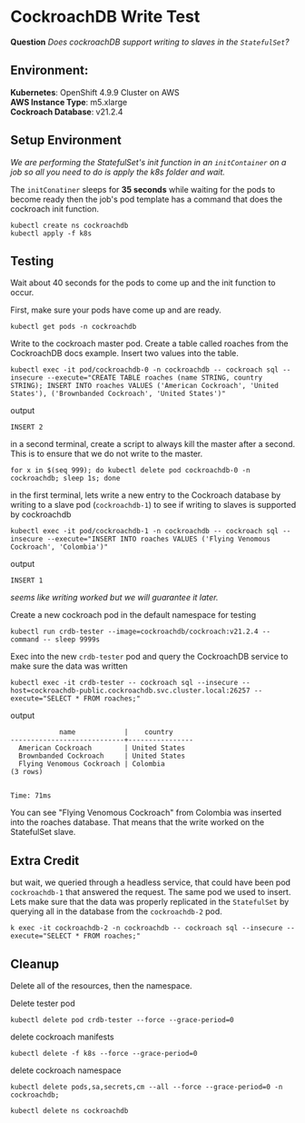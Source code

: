 # CockroachDB Write Test
**Question** _Does cockroachDB support writing to slaves in the `StatefulSet`?_

## Environment:
**Kubernetes**: OpenShift 4.9.9 Cluster on AWS  
**AWS Instance Type**: m5.xlarge   
**Cockroach Database**: v21.2.4

## Setup Environment
_We are performing the StatefulSet's init function in an `initContainer` on a job so all you need to do is apply the k8s folder and wait._

The `initConatiner` sleeps for **35 seconds** while waiting for the pods to become ready then the job's pod template has a command that does the cockroach init function.
```
kubectl create ns cockroachdb 
kubectl apply -f k8s
```

## Testing
Wait about 40 seconds for the pods to come up and the init function to occur.   

First, make sure your pods have come up and are ready.
```
kubectl get pods -n cockroachdb
```

Write to the cockroach master pod. Create a table called roaches from the CockroachDB docs example. Insert two values into the table.
```
kubectl exec -it pod/cockroachdb-0 -n cockroachdb -- cockroach sql --insecure --execute="CREATE TABLE roaches (name STRING, country STRING); INSERT INTO roaches VALUES ('American Cockroach', 'United States'), ('Brownbanded Cockroach', 'United States')"
```
output
```
INSERT 2
```
in a second terminal, create a script to always kill the master after a second. This is to ensure that we do not write to the master.
```
for x in $(seq 999); do kubectl delete pod cockroachdb-0 -n cockroachdb; sleep 1s; done
```

in the first terminal, lets write a new entry to the Cockroach database by writing to a slave pod (`cockroachdb-1`) to see if writing to slaves is supported by cockroachdb
```
kubectl exec -it pod/cockroachdb-1 -n cockroachdb -- cockroach sql --insecure --execute="INSERT INTO roaches VALUES ('Flying Venomous Cockroach', 'Colombia')"
```
output
```
INSERT 1
```

_seems like writing worked but we will guarantee it later._   
   
Create a new cockroach pod in the default namespace for testing
```
kubectl run crdb-tester --image=cockroachdb/cockroach:v21.2.4 --command -- sleep 9999s
```

Exec into the new `crdb-tester` pod and query the CockroachDB service to make sure the data was written
```
kubectl exec -it crdb-tester -- cockroach sql --insecure --host=cockroachdb-public.cockroachdb.svc.cluster.local:26257 --execute="SELECT * FROM roaches;"
```

output
```
            name            |    country
----------------------------+----------------
  American Cockroach        | United States
  Brownbanded Cockroach     | United States
  Flying Venomous Cockroach | Colombia
(3 rows)


Time: 71ms
```

You can see "Flying Venomous Cockroach" from Colombia was inserted into the roaches database. That means that the write worked on the StatefulSet slave.

## Extra Credit
but wait, we queried through a headless service, that could have been pod `cockroachdb-1` that answered the request. The same pod we used to insert. Lets make sure that the data was properly replicated in the `StatefulSet` by querying all in the database from the `cockroachdb-2` pod.   
```
k exec -it cockroachdb-2 -n cockroachdb -- cockroach sql --insecure --execute="SELECT * FROM roaches;"
```


## Cleanup
Delete all of the resources, then the namespace.

Delete tester pod
```
kubectl delete pod crdb-tester --force --grace-period=0
```

delete cockroach manifests
```
kubectl delete -f k8s --force --grace-period=0
```

delete cockroach namespace
```
kubectl delete pods,sa,secrets,cm --all --force --grace-period=0 -n cockroachdb;

kubectl delete ns cockroachdb
```